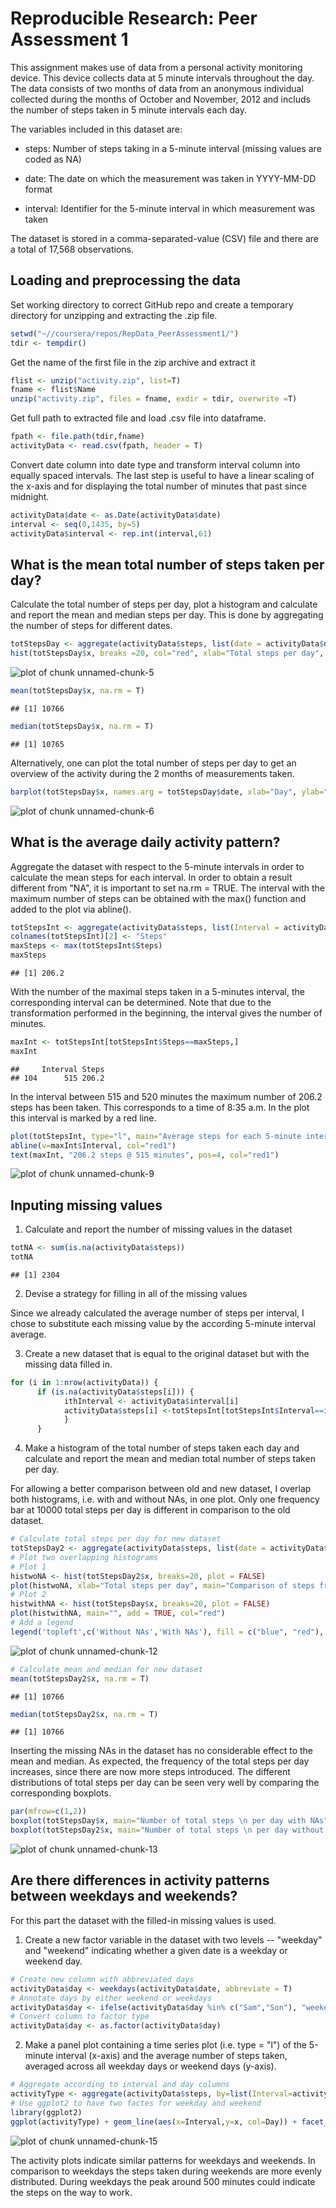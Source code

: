 # Reproducible Research: Peer Assessment 1

This assignment makes use of data from a personal activity monitoring device. This device collects data at 5 minute intervals throughout the day. The data consists of two months of data from an anonymous individual collected during the months of October and November, 2012 and includs the number of steps taken in 5 minute intervals each day.


The variables included in this dataset are:

* steps: Number of steps taking in a 5-minute interval (missing values are coded as NA)

* date: The date on which the measurement was taken in YYYY-MM-DD format

* interval: Identifier for the 5-minute interval in which measurement was taken

The dataset is stored in a comma-separated-value (CSV) file and there are a total of 17,568 observations.

## Loading and preprocessing the data

Set working directory to correct GitHub repo and create a temporary directory for unzipping and extracting the .zip file.


```r
setwd("~//coursera/repos/RepData_PeerAssessment1/")
tdir <- tempdir()
```

Get the name of the first file in the zip archive and extract it


```r
flist <- unzip("activity.zip", list=T)
fname <- flist$Name
unzip("activity.zip", files = fname, exdir = tdir, overwrite =T)
```

Get full path to extracted file and load .csv file into dataframe.


```r
fpath <- file.path(tdir,fname)
activityData <- read.csv(fpath, header = T)
```

Convert date column into date type and transform interval column into equally spaced intervals. The last step is useful to have a linear scaling of the x-axis and for displaying the total number of minutes that past since midnight.


```r
activityData$date <- as.Date(activityData$date)
interval <- seq(0,1435, by=5)
activityData$interval <- rep.int(interval,61)
```


## What is the mean total number of steps taken per day?

Calculate the total number of steps per day, plot a histogram and calculate and report the mean and median steps per day. This is done by aggregating the number of steps for different dates.


```r
totStepsDay <- aggregate(activityData$steps, list(date = activityData$date), sum)
hist(totStepsDay$x, breaks =20, col="red", xlab="Total steps per day", main="Histogram of total steps frequency")
```

![plot of chunk unnamed-chunk-5](figure/unnamed-chunk-5.png) 

```r
mean(totStepsDay$x, na.rm = T)
```

```
## [1] 10766
```

```r
median(totStepsDay$x, na.rm = T)
```

```
## [1] 10765
```

Alternatively, one can plot the total number of steps per day to get an overview of the activity during the 2 months of measurements taken.


```r
barplot(totStepsDay$x, names.arg = totStepsDay$date, xlab="Day", ylab="Total steps", border="blue", main="Number of total steps per day")
```

![plot of chunk unnamed-chunk-6](figure/unnamed-chunk-6.png) 


## What is the average daily activity pattern?

Aggregate the dataset with respect to the 5-minute intervals in order to calculate the mean steps for each interval. In order to obtain a result different from "NA", it is important to set na.rm = TRUE. The interval with the maximum number of steps can be obtained with the max() function and added to the plot via abline().



```r
totStepsInt <- aggregate(activityData$steps, list(Interval = activityData$interval), mean, na.rm = T)
colnames(totStepsInt)[2] <- "Steps"
maxSteps <- max(totStepsInt$Steps)
maxSteps
```

```
## [1] 206.2
```

With the number of the maximal steps taken in a 5-minutes interval, the corresponding interval can be determined. Note that due to the transformation performed in the beginning, the interval gives the number of minutes.


```r
maxInt <- totStepsInt[totStepsInt$Steps==maxSteps,]
maxInt
```

```
##     Interval Steps
## 104      515 206.2
```

In the interval between 515 and 520 minutes the maximum number of 206.2 steps has been taken. This corresponds to a time of 8:35 a.m. In the plot this interval is marked by a red line.


```r
plot(totStepsInt, type="l", main="Average steps for each 5-minute interval", xlab = "Minutes")
abline(v=maxInt$Interval, col="red1")
text(maxInt, "206.2 steps @ 515 minutes", pos=4, col="red1")
```

![plot of chunk unnamed-chunk-9](figure/unnamed-chunk-9.png) 


## Inputing missing values

1. Calculate and report the number of missing values in the dataset


```r
totNA <- sum(is.na(activityData$steps))
totNA
```

```
## [1] 2304
```

2. Devise a strategy for filling in all of the missing values

Since we already calculated the average number of steps per interval, I chose to substitute each missing value by the according 5-minute interval average.

3. Create a new dataset that is equal to the original dataset but with the missing data filled in.


```r
for (i in 1:nrow(activityData)) {
      if (is.na(activityData$steps[i])) {
            ithInterval <- activityData$interval[i]
            activityData$steps[i] <-totStepsInt[totStepsInt$Interval==ithInterval,]$Steps
            }
      }
```

4. Make a histogram of the total number of steps taken each day and calculate and report the mean and median total number of steps taken per day.

For allowing a better comparison between old and new dataset, I overlap both histograms, i.e. with and without NAs, in one plot. Only one frequency bar at 10000 total steps per day is different in comparison to the old dataset.


```r
# Calculate total steps per day for new dataset
totStepsDay2 <- aggregate(activityData$steps, list(date = activityData$date), sum)
# Plot two overlapping histograms
# Plot 1 
histwoNA <- hist(totStepsDay2$x, breaks=20, plot = FALSE)
plot(histwoNA, xlab="Total steps per day", main="Comparison of steps frequency with and without NAs", col="blue")
# Plot 2
histwithNA <- hist(totStepsDay$x, breaks=20, plot = FALSE)
plot(histwithNA, main="", add = TRUE, col="red")
# Add a legend
legend('topleft',c('Without NAs','With NAs'), fill = c("blue", "red"), bty = 'n', border = NA)
```

![plot of chunk unnamed-chunk-12](figure/unnamed-chunk-12.png) 

```r
# Calculate mean and median for new dataset
mean(totStepsDay2$x, na.rm = T)
```

```
## [1] 10766
```

```r
median(totStepsDay2$x, na.rm = T)
```

```
## [1] 10766
```

Inserting the missing NAs in the dataset has no considerable effect to the mean and median. As expected, the frequency of the total steps per day increases, since there are now more steps introduced. The different distributions of total steps per day can be seen very well by comparing the corresponding boxplots.


```r
par(mfrow=c(1,2))
boxplot(totStepsDay$x, main="Number of total steps \n per day with NAs")
boxplot(totStepsDay2$x, main="Number of total steps \n per day without NAs")
```

![plot of chunk unnamed-chunk-13](figure/unnamed-chunk-13.png) 


## Are there differences in activity patterns between weekdays and weekends?

For this part the dataset with the filled-in missing values is used.

1. Create a new factor variable in the dataset with two levels -- "weekday" and "weekend" indicating whether a given date is a weekday or weekend day.


```r
# Create new column with abbreviated days
activityData$day <- weekdays(activityData$date, abbreviate = T)
# Annotate days by either weekend or weekdays
activityData$day <- ifelse(activityData$day %in% c("Sam","Son"), "weekend", "weekday")
# Convert column to factor type
activityData$day <- as.factor(activityData$day)
```

2. Make a panel plot containing a time series plot (i.e. type = "l") of the 5-minute interval (x-axis) and the average number of steps taken, averaged across all weekday days or weekend days (y-axis).


```r
# Aggregate according to interval and day columns
activityType <- aggregate(activityData$steps, by=list(Interval=activityData$interval,Day=activityData$day), mean)
# Use ggplot2 to have two factes for weekday and weekend
library(ggplot2)
ggplot(activityType) + geom_line(aes(x=Interval,y=x, col=Day)) + facet_wrap(~ Day) + xlab("Minutes") + ylab("Number of steps") + ggtitle("Average number of steps per 5-minutes interval")
```

![plot of chunk unnamed-chunk-15](figure/unnamed-chunk-15.png) 

The activity plots indicate similar patterns for weekdays and weekends. In comparison to weekdays the steps taken during weekends are more evenly distributed. During weekdays the peak around 500 minutes could indicate the steps on the way to work.
